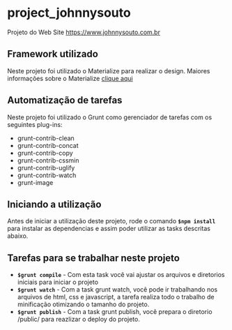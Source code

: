 # project_johnnysouto
 Projeto do Web Site https://www.johnnysouto.com.br
 
 ## Framework utilizado
 
Neste projeto foi utilizado o Materialize para realizar o design.
Maiores informações sobre o Materialize [clique aqui](https://materializecss.com)

## Automatização de tarefas

Neste projeto foi utilizado o Grunt como gerenciador de tarefas com os seguintes plug-ins:

- grunt-contrib-clean
- grunt-contrib-concat
- grunt-contrib-copy
- grunt-contrib-cssmin
- grunt-contrib-uglify
- grunt-contrib-watch
- grunt-image

## Iniciando a utilização

Antes de iniciar a utilização deste projeto, rode o comando **`$npm install`** para instalar as dependencias e assim poder utilizar as tasks descritas abaixo.

## Tarefas para se trabalhar neste projeto

- **`$grunt compile`** - Com esta task você vai ajustar os arquivos e diretorios iniciais para iniciar o projeto
- **`$grunt watch`** - Com a task grunt watch, você pode ir trabalhando nos arquivos de html, css e javascript, a tarefa realiza todo o trabalho de minificação otimizando o tamanho do projeto.
- **`$grunt publish`** - Com a task grunt publish, você prepara o diretorio /public/ para reazlizar o deploy do projeto.
